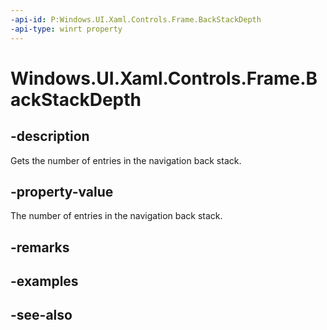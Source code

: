 ```yaml
---
-api-id: P:Windows.UI.Xaml.Controls.Frame.BackStackDepth
-api-type: winrt property
---
```


<!-- Property syntax
public int BackStackDepth { get; }
-->

# Windows.UI.Xaml.Controls.Frame.BackStackDepth

## -description
Gets the number of entries in the navigation back stack.



## -property-value
The number of entries in the navigation back stack.

## -remarks

## -examples

## -see-also

